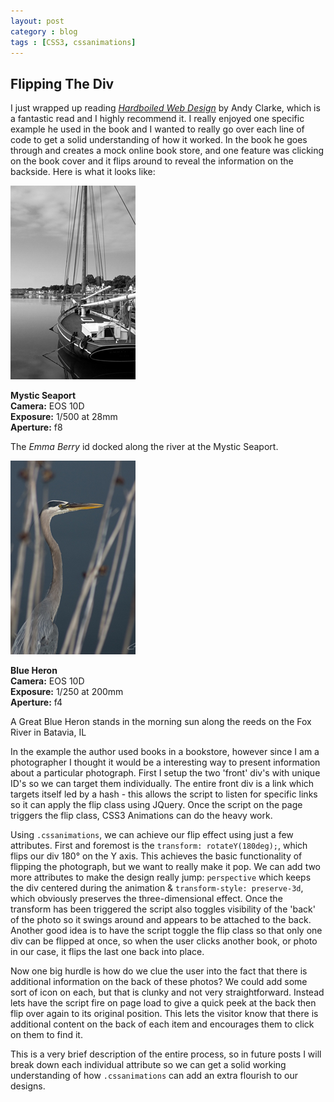 ```yaml
---
layout: post
category : blog
tags : [CSS3, cssanimations]
---
```

<h2>Flipping The Div</h2>
<p>I just wrapped up reading <a href="http://hardboiledwebdesign.com/"><em>Hardboiled Web Design</em></a> by Andy Clarke, which is a fantastic read and I highly recommend it. I really enjoyed one specific example he used in the book and I wanted to really go over each line of code to get a solid understanding of how it worked.  In the book he goes through and creates a mock online book store, and one feature was clicking on the book cover and it flips around to reveal the information on the backside. Here is what it looks like:</p>



<div id="m_flip_container">

<div id="s01" class="item">
<div class="inner">
<a href="#s01"><img src="/images/seaport.png" alt=""></a>

  <div class="description">
  <p><strong>Mystic Seaport</strong><br />
  <strong>Camera:</strong> EOS 10D<br />
  <strong>Exposure:</strong> 1/500 at 28mm<br />
  <strong>Aperture:</strong> f8</p>
  <p>The <em>Emma Berry</em> id docked along the river at the Mystic Seaport.</p>
  </div> 
</div>
</div>

<div id="s02" class="item">
<div class="inner">
<a href="#s02"><img src="/images/heron.png" alt=""></a>

<div class="description">
<p><strong>Blue Heron</strong><br />
<strong>Camera:</strong> EOS 10D<br />
<strong>Exposure:</strong> 1/250 at 200mm<br />
<strong>Aperture:</strong> f4</p>
<p>A Great Blue Heron stands in the morning sun along the reeds on the Fox River in Batavia, IL</p>

</div>
</div>


<script>
var $panels = $('div.item');

$('div.item a[hash^=#]').click(function (event) {
  event.preventDefault();
  $panels.removeClass('flip');
  $(this.hash).addClass('flip');
});
</script>
</div>
</div>



  



<p>In the example the author used books in a bookstore, however since I am a photographer I thought it would be a interesting way to present information about a particular photograph. First I setup the two 'front' div's with unique ID's so we can target them individually.  The entire front div is a link which targets itself led by a hash - this allows the script to listen for specific links so it can apply the flip class using JQuery. Once the script on the page triggers the flip class, CSS3 Animations can do the heavy work.</p>
<p>Using <code>.cssanimations</code>, we can achieve our flip effect using just a few attributes. First and foremost is the <code>transform: rotateY(180deg);</code>, which flips our div 180&deg; on the Y axis. This achieves the basic functionality of flipping the photograph, but we want to really make it pop. We can add two more attributes to make the design really jump: <code>perspective</code> which keeps the div centered during the animation &amp; <code>transform-style: preserve-3d</code>, which obviously preserves the three-dimensional effect. Once the transform has been triggered the script also toggles visibility of the 'back' of the photo so it swings around and appears to be attached to the back. Another good idea is to have the script toggle the flip class so that only one div can be flipped at once, so when the user clicks another book, or photo in our case, it flips the last one back into place.</p>
<p>Now one big hurdle is how do we clue the user into the fact that there is additional information on the back of these photos? We could add some sort of icon on each, but that is clunky and not very straightforward. Instead lets have the script fire on page load to give a quick peek at the back then flip over again to its original position. This lets the visitor know that there is additional content on the back of each item and encourages them to click on them to find it.</p>
<p>This is a very brief description of the entire process, so in future posts I will break down each individual attribute so we can get a solid working understanding of how <code>.cssanimations</code> can add an extra flourish to our designs.</p>
